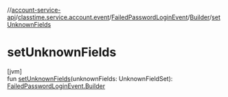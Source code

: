 //[account-service-api](../../../../index.md)/[classtime.service.account.event](../../index.md)/[FailedPasswordLoginEvent](../index.md)/[Builder](index.md)/[setUnknownFields](set-unknown-fields.md)

# setUnknownFields

[jvm]\
fun [setUnknownFields](set-unknown-fields.md)(unknownFields: UnknownFieldSet): [FailedPasswordLoginEvent.Builder](index.md)
